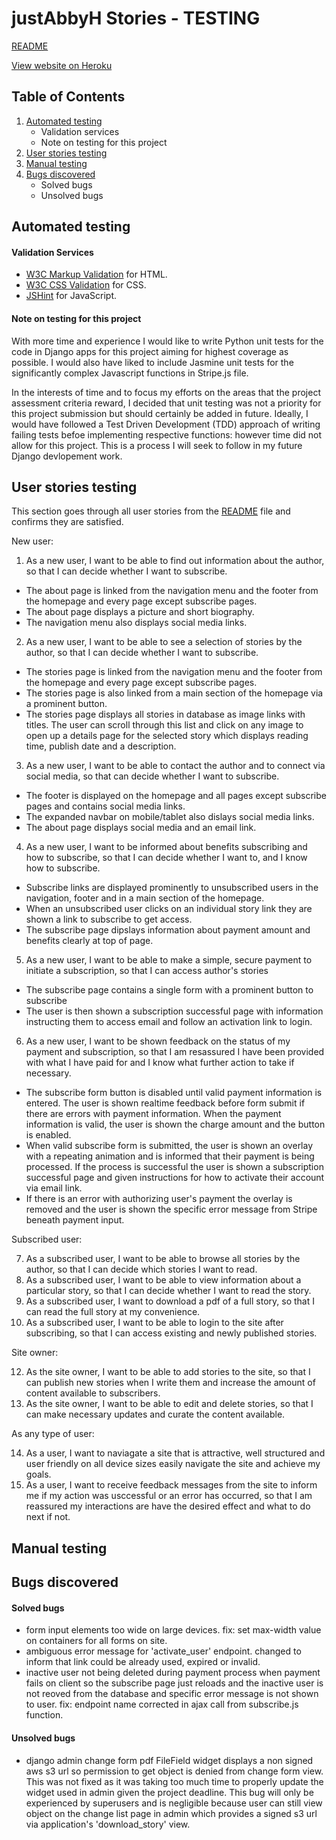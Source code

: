 # justAbbyH Stories - TESTING

[README](./README.md)

[View website on Heroku](https://just-abby-h.herokuapp.com/)

## Table of Contents

1. [Automated testing](#automated-testing)
	* Validation services
	* Note on testing for this project
2. [User stories testing](#user-stories-testing)
3. [Manual testing](#manual-testing)
4. [Bugs discovered](#bugs-discovered)
	* Solved bugs
	* Unsolved bugs

## Automated testing

#### Validation Services

* [W3C Markup Validation]() for HTML.
* [W3C CSS Validation]() for CSS.
* [JSHint]() for JavaScript.

#### Note on testing for this project

With more time and experience I would like to write Python unit tests for the code in Django apps for this project aiming for highest coverage as possible. I would also have liked to include Jasmine unit tests for the significantly complex Javascript functions in Stripe.js file.

In the interests of time and to focus my efforts on the areas that the project assessment criteria reward, I decided that unit testing was not a priority for this project submission but should certainly be added in future. Ideally, I would have followed a Test Driven Development (TDD) approach of writing failing tests befoe implementing respective functions: however time did not allow for this project. This is a process I will seek to follow in my future Django devlopement work. 

## User stories testing

This section goes through all user stories from the [README](./README.md) file and confirms they are satisfied.

New user:

1. As a new user, I want to be able to find out information about the author, so that I can decide whether I want to subscribe.

* The about page is linked from the navigation menu and the footer from the homepage and every page except subscribe pages. 
* The about page displays a picture and short biography. 
* The navigation menu also displays social media links.

2. As a new user, I want to be able to see a selection of stories by the author, so that I can decide whether I want to subscribe.

* The stories page is linked from the navigation menu and the footer from the homepage and every page except subscribe pages. 
* The stories page is also linked from a main section of the homepage via a prominent button.
* The stories page displays all stories in database as image links with titles. The user can scroll through this list and click on any image to open up a details page for the selected story which displays reading time, publish date and a description.

3. As a new user, I want to be able to contact the author and to connect via social media, so that can decide whether I want to subscribe. 

* The footer is displayed on the homepage and all pages except subscribe pages and contains social media links. 
* The expanded navbar on mobile/tablet also dislays social media links.
* The about page displays social media and an email link.

4. As a new user, I want to be informed about benefits subscribing and how to subscribe, so that I can decide whether I want to, and I know how to subscribe.

* Subscribe links are displayed prominently to unsubscribed users in the navigation, footer and in a main section of the homepage. 
* When an unsubscribed user clicks on an individual story link they are shown a link to subscribe to get access. 
* The subscribe page dipslays information about payment amount and benefits clearly at top of page.

5. As a new user, I want to be able to make a simple, secure payment to initiate a subscription, so that I can access author's stories

* The subscribe page contains a single form with a prominent button to subscribe
* The user is then shown a subscription successful page with information instructing them to access email and follow an activation link to login.

6. As a new user, I want to be shown feedback on the status of my payment and subscription, so that I am resassured I have been provided with what I have paid for and I know what further action to take if necessary.

* The subscribe form button is disabled until valid payment information is entered. The user is shown realtime feedback before form submit if there are errors with payment information. When the payment information is valid, the user is shown the charge amount and the button is enabled. 
* When valid subscribe form is submitted, the user is shown an overlay with a repeating animation and is informed that their payment is being processed. If the process is successful the user is shown a subscription successful page and given instructions for how to activate their account via email link.
* If there is an error with authorizing user's payment the overlay is removed and the user is shown the specific error message from Stripe beneath payment input. 


Subscribed user:

7. As a subscribed user, I want to be able to browse all stories by the author, so that I can decide which stories I want to read.
8. As a subscribed user, I want to be able to view information about a particular story, so that I can decide whether I want to read the story.
10. As a subscribed user, I want to download a pdf of a full story, so that I can read the full story at my convenience.
11. As a subscribed user, I want to be able to login to the site after subscribing, so that I can access existing and newly published stories.

Site owner:

12. As the site owner, I want to be able to add stories to the site, so that I can publish new stories when I write them and increase the amount of content available to subscribers.
13. As the site owner, I want to be able to edit and delete stories, so that I can make necessary updates and curate the content available.

As any type of user:

14. As a user, I want to naviagate a site that is attractive, well structured and user friendly on all device sizes easily navigate the site and achieve my goals. 
15. As a user, I want to receive feedback messages from the site to inform me if my action was usccessful or an error has occurred, so that I am reassured my interactions are have the desired effect and what to do next if not.

## Manual testing

## Bugs discovered

#### Solved bugs

* form input elements too wide on large devices. fix: set max-width value on containers for all forms on site.
* ambiguous error message for 'activate_user' endpoint. changed to inform that link could be already used, expired or invalid.
* inactive user not being deleted during payment process when payment fails on client so the subscribe page just reloads and the inactive user is not reoved from the database and specific error message is not shown to user. fix: endpoint name corrected in ajax call from subscribe.js function.

#### Unsolved bugs

* django admin change form pdf FileField widget displays a non signed aws s3 url so permission to get object is denied from change form view. This was not fixed as it was taking too much time to properly update the widget used in admin given the project deadline. This bug will only be experienced by superusers and is negligible because user can still view object on the change list page in admin which provides a signed s3 url via application's 'download_story' view.